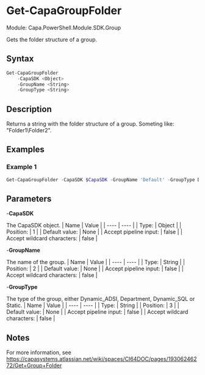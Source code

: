 # Get-CapaGroupFolder
Module: Capa.PowerShell.Module.SDK.Group

Gets the folder structure of a group.

## Syntax

```powershell
Get-CapaGroupFolder
	-CapaSDK <Object>
	-GroupName <String>
	-GroupType <String>
```

## Description

Returns a string with the folder structure of a group.
Someting like: "Folder1\Folder2".

## Examples

### Example 1
```powershell
Get-CapaGroupFolder -CapaSDK $CapaSDK -GroupName 'Default' -GroupType Dynamic_ADSI
```
    

## Parameters

-**CapaSDK**

The CapaSDK object.
| Name | Value |
| ---- | ---- |
| Type: | Object |
| Position: | 1 | 
| Default value: | None | 
| Accept pipeline input: | false | 
| Accept wildcard characters: | false | 

-**GroupName**

The name of the group.
| Name | Value |
| ---- | ---- |
| Type: | String |
| Position: | 2 | 
| Default value: | None | 
| Accept pipeline input: | false | 
| Accept wildcard characters: | false | 

-**GroupType**

The type of the group, either Dynamic_ADSI, Department, Dynamic_SQL or Static.
| Name | Value |
| ---- | ---- |
| Type: | String |
| Position: | 3 | 
| Default value: | None | 
| Accept pipeline input: | false | 
| Accept wildcard characters: | false | 


## Notes

For more information, see https://capasystems.atlassian.net/wiki/spaces/CI64DOC/pages/19306246272/Get+Group+Folder
